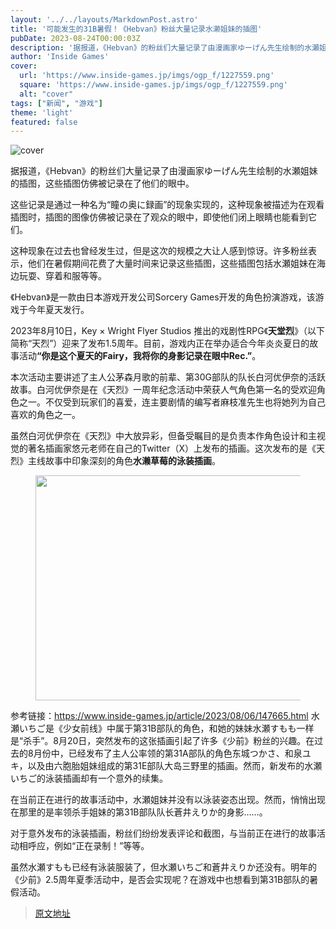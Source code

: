 ```yaml
---
layout: '../../layouts/MarkdownPost.astro'
title: '可能发生的31B暑假！《Hebvan》粉丝大量记录水濑姐妹的插图'
pubDate: 2023-08-24T00:00:03Z
description: '据报道，《Hebvan》的粉丝们大量记录了由漫画家ゆーげん先生绘制的水瀬姐妹的插图，这些插图仿佛被记录在了他们的眼中。'
author: 'Inside Games'
cover:
  url: 'https://www.inside-games.jp/imgs/ogp_f/1227559.png'
  square: 'https://www.inside-games.jp/imgs/ogp_f/1227559.png'
  alt: "cover"
tags: ["新闻", "游戏"]
theme: 'light'
featured: false
---
```


![cover](https://www.inside-games.jp/imgs/ogp_f/1227559.png)

据报道，《Hebvan》的粉丝们大量记录了由漫画家ゆーげん先生绘制的水瀬姐妹的插图，这些插图仿佛被记录在了他们的眼中。

这些记录是通过一种名为“瞳の奥に録画”的现象实现的，这种现象被描述为在观看插图时，插图的图像仿佛被记录在了观众的眼中，即使他们闭上眼睛也能看到它们。

这种现象在过去也曾经发生过，但是这次的规模之大让人感到惊讶。许多粉丝表示，他们在暑假期间花费了大量时间来记录这些插图，这些插图包括水瀬姐妹在海边玩耍、穿着和服等等。

《Hebvan》是一款由日本游戏开发公司Sorcery Games开发的角色扮演游戏，该游戏于今年夏天发行。

2023年8月10日，Key × Wright Flyer Studios 推出的戏剧性RPG《<b>天堂烈</b>》（以下简称“天烈”）迎来了发布1.5周年。目前，游戏内正在举办适合今年炎炎夏日的故事活动<b>“你是这个夏天的Fairy，我将你的身影记录在眼中Rec.”</b>。

本次活动主要讲述了主人公茅森月歌的前辈、第30G部队的队长白河优伊奈的活跃故事。白河优伊奈是在《天烈》一周年纪念活动中荣获人气角色第一名的受欢迎角色之一。不仅受到玩家们的喜爱，<span class="underline">连主要剧情的编写者麻枝准先生也将她列为自己喜欢的角色之一</span>。

虽然白河优伊奈在《天烈》中大放异彩，但备受瞩目的是负责本作角色设计和主视觉的著名插画家悠元老师在自己的Twitter（X）上发布的插画。这次发布的是《天烈》主线故事中印象深刻的角色<b>水濑草莓的泳装插画</b>。

<figure class="ctms-editor-image"><img src="https://www.inside-games.jp/imgs/zoom/1227558.png" class="inline-article-image" width="640" height="360"></figure>

参考链接：<a href="https://www.inside-games.jp/article/2023/08/06/147665.html" target="_blank">https://www.inside-games.jp/article/2023/08/06/147665.html</a>
水瀬いちご是《少女前线》中属于第31B部队的角色，和她的妹妹水瀬すもも一样是“杀手”。8月20日，突然发布的这张插画引起了许多《少前》粉丝的兴趣。在过去的8月份中，已经发布了主人公率领的第31A部队的角色东城つかさ、和泉ユキ，以及由六胞胎姐妹组成的第31E部队大岛三野里的插画。然而，新发布的水瀬いちご的泳装插画却有一个意外的续集。

在当前正在进行的故事活动中，水瀬姐妹并没有以泳装姿态出现。然而，悄悄出现在那里的是率领杀手姐妹的第31B部队队长蒼井えりか的身影……。

对于意外发布的泳装插画，粉丝们纷纷发表评论和截图，与当前正在进行的故事活动相呼应，例如“正在录制！”等等。

虽然水瀬すもも已经有泳装服装了，但水瀬いちご和蒼井えりか还没有。明年的《少前》2.5周年夏季活动中，是否会实现呢？在游戏中也想看到第31B部队的暑假活动。

>[原文地址](https://www.inside-games.jp/article/2023/08/24/148055.html)  